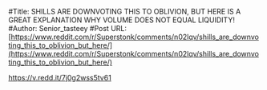 #Title: SHILLS ARE DOWNVOTING THIS TO OBLIVION, BUT HERE IS A GREAT EXPLANATION WHY VOLUME DOES NOT EQUAL LIQUIDITY!
#Author: Senior_tasteey
#Post URL: [https://www.reddit.com/r/Superstonk/comments/n02lqv/shills_are_downvoting_this_to_oblivion_but_here/](https://www.reddit.com/r/Superstonk/comments/n02lqv/shills_are_downvoting_this_to_oblivion_but_here/)


https://v.redd.it/7j0g2wss5tv61